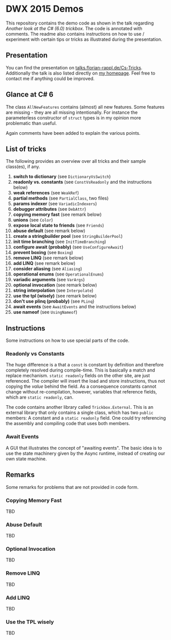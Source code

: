 # DWX 2015 Demos

This repository contains the demo code as shown in the talk regarding *Another look at the C# (6.0) trickbox*. The code is annotated with comments. The readme also contains instructions on how to use / experiment with certain tips or tricks as illustrated during the presentation.

## Presentation

You can find the presentation on [talks.florian-rappl.de/Cs-Tricks](http://talks.florian-rappl.de/Cs-Tricks). Additionally the talk is also listed directly on [my homepage](http://www.florian-rappl.de). Feel free to contact me if anything could be improved.

## Glance at C# 6

The class `AllNewFeatures` contains (almost) all new features. Some features are missing - they are all missing intentionally. For instance the parameterless constructor of `struct` types is in my opinion more problematic than useful.

Again comments have been added to explain the various points.

## List of tricks

The following provides an overview over all tricks and their sample class(es), if any.

1. **switch to dictionary** (see `DictionaryVsSwitch`)
2. **readonly vs. constants** (see `ConstVsReadonly` and the instructions below)
3. **weak references** (see `WeakRef`)
4. **partial methods** (see `PartialClass`, two files)
5. **params indexer** (see `VariadicIndexers`)
6. **debugger attributes** (see `DebAttr`)
7. **copying memory fast** (see remark below)
8. **unions** (see `Color`)
9. **expose local state to friends** (see `Friends`)
10. **abuse default** (see remark below)
11. **create a stringbuilder pool** (see `StringBuilderPool`)
12. **init time branching** (see `InitTimeBranching`)
13. **configure await (probably)** (see `UseConfigureAwait`)
14. **prevent boxing** (see `Boxing`)
15. **remove LINQ** (see remark below)
16. **add LINQ** (see remark below)
17. **consider aliasing** (see `Aliasing`)
18. **operational enums** (see `OperationalEnums`)
19. **variadic arguments** (see `VarArgs`)
20. **optional invocation** (see remark below)
21. **string interpolation** (see `Interpolate`)
22. **use the tpl (wisely)** (see remark below)
23. **don't use plinq (probably)** (see `PLinq`)
24. **await events** (see `AwaitEvents` and the instructions below)
25. **use nameof** (see `UsingNameof`)

## Instructions

Some instructions on how to use special parts of the code.

### Readonly vs Constants

The huge difference is a that a `const` is constant by definition and therefore completely resolved during compile-time. This is basically a match and replace mechanism. `static readonly` fields on the other site, are just referenced. The compiler will insert the load and store instructions, thus not copying the *value* behind the field. As a consequence constants cannot change without re-compilation, however, variables that reference fields, which are `static readonly`, can.

The code contains another library called `Trickbox.External`. This is an external library that only contains a single class, which has two `public` members: A constant and a `static readonly` field. One could try referencing the assembly and compiling code that uses both members.

### Await Events

A GUI that illustrates the concept of "awaiting events". The basic idea is to use the state machinery given by the Async runtime, instead of creating our own state machine.

## Remarks

Some remarks for problems that are not provided in code form.

### Copying Memory Fast

TBD

### Abuse Default

TBD

### Optional Invocation

TBD

### Remove LINQ

TBD

### Add LINQ

TBD

### Use the TPL wisely

TBD